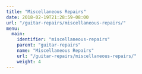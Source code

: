 ```yaml
---
title: "Miscellaneous Repairs"
date: 2018-02-19T21:28:59-08:00
url: "/guitar-repairs/miscellaneous-repairs/"
menu:
  main:
    identifier: "miscellaneous-repairs"
    parent: "guitar-repairs"
    name: "Miscellaneous Repairs"
    url: "/guitar-repairs/miscellaneous-repairs/"
    weight: 4
---
```



